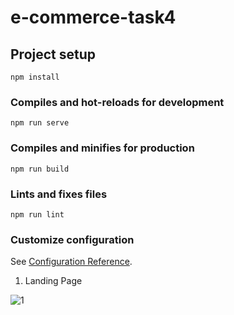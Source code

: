 # e-commerce-task4

## Project setup
```
npm install
```

### Compiles and hot-reloads for development
```
npm run serve
```

### Compiles and minifies for production
```
npm run build
```

### Lints and fixes files
```
npm run lint
```

### Customize configuration
See [Configuration Reference](https://cli.vuejs.org/config/).


1. Landing Page

![1](https://user-images.githubusercontent.com/92371450/149828107-6deda83b-faa2-4caa-9d0b-a77750bf6b64.png)
